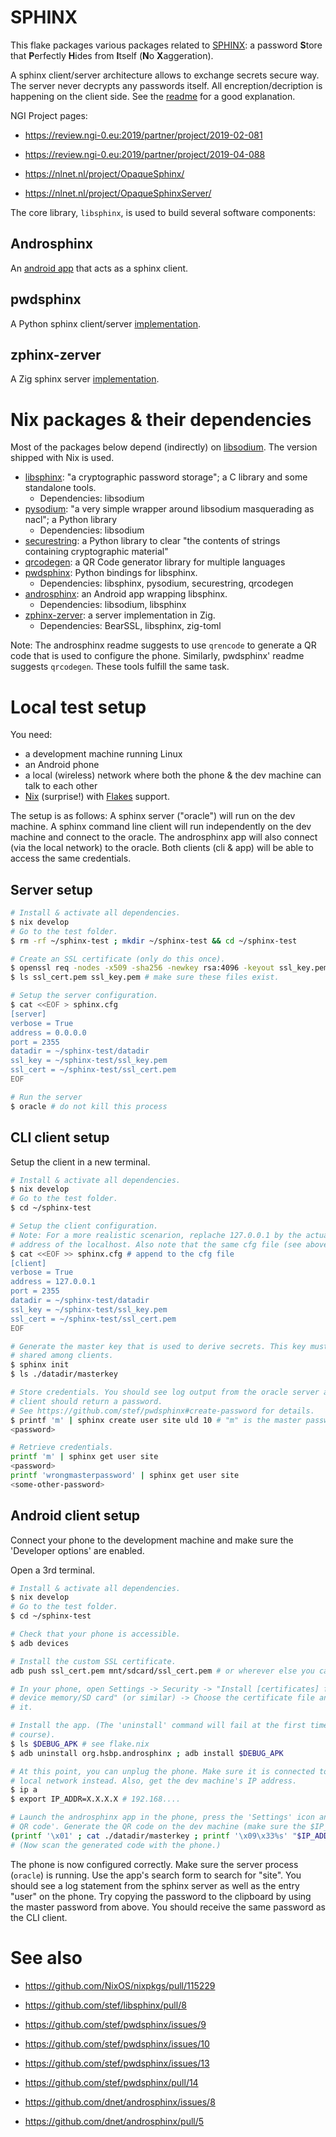# SPHINX

This flake packages various packages related to [SPHINX](https://github.com/stef/libsphinx/): a password **S**tore that **P**erfectly **H**ides from **I**tself (**N**o **X**aggeration).

A sphinx client/server architecture allows to exchange secrets secure way.
The server never decrypts any passwords itself.
All encreption/decription is happening on the client side.
See the [readme](https://github.com/stef/libsphinx/#what-is-this-thing) for a good explanation.

NGI Project pages:

* https://review.ngi-0.eu:2019/partner/project/2019-02-081
* https://review.ngi-0.eu:2019/partner/project/2019-04-088

* https://nlnet.nl/project/OpaqueSphinx/
* https://nlnet.nl/project/OpaqueSphinxServer/

The core library, `libsphinx`, is used to build several software components:

## Androsphinx

An [android app](https://github.com/dnet/androsphinx) that acts as a sphinx client.

## pwdsphinx

A Python sphinx client/server [implementation](https://github.com/stef/pwdsphinx).

## zphinx-zerver

A Zig sphinx server [implementation](https://github.com/stef/zphinx-zerver).

# Nix packages & their dependencies

Most of the packages below depend (indirectly) on [libsodium](https://github.com/NixOS/nixpkgs/blob/master/pkgs/development/libraries/libsodium/default.nix). The version shipped with Nix is used.

* [libsphinx](https://github.com/stef/libsphinx/): "a cryptographic password storage"; a C library and some standalone tools.
  * Dependencies: libsodium
* [pysodium](https://github.com/stef/pysodium): "a very simple wrapper around libsodium masquerading as nacl"; a Python library
  * Dependencies: libsodium
* [securestring](https://github.com/dnet/pysecstr): a Python library to clear "the contents of strings containing cryptographic material"
* [qrcodegen](https://github.com/nayuki/QR-Code-generator): a QR Code generator library for multiple languages
* [pwdsphinx](https://github.com/stef/pwdsphinx): Python bindings for libsphinx.
  * Dependencies: libsphinx, pysodium, securestring, qrcodegen
* [androsphinx](https://github.com/dnet/androsphinx): an Android app wrapping libsphinx.
  * Dependencies: libsodium, libsphinx
* [zphinx-zerver](https://github.com/stef/zphinx-zerver): a server implementation in Zig.
  * Dependencies: BearSSL, libsphinx, zig-toml

Note: The androsphinx readme suggests to use ``qrencode`` to generate a QR code that is used to configure the phone. Similarly, pwdsphinx' readme suggests ``qrcodegen``.
These tools fulfill the same task.

# Local test setup

You need:

* a development machine running Linux
* an Android phone
* a local (wireless) network where both the phone & the dev machine can talk to each other
* [Nix](https://nixos.org/) (surprise!) with [Flakes](https://nixos.wiki/wiki/Flakes) support.

The setup is as follows:
A sphinx server ("oracle") will run on the dev machine.
A sphinx command line client will run independently on the dev machine and connect to the oracle.
The androsphinx app will also connect (via the local network) to the oracle.
Both clients (cli & app) will be able to access the same credentials.

## Server setup

```bash
# Install & activate all dependencies.
$ nix develop
# Go to the test folder.
$ rm -rf ~/sphinx-test ; mkdir ~/sphinx-test && cd ~/sphinx-test

# Create an SSL certificate (only do this once).
$ openssl req -nodes -x509 -sha256 -newkey rsa:4096 -keyout ssl_key.pem -out ssl_cert.pem -days 365 -batch
$ ls ssl_cert.pem ssl_key.pem # make sure these files exist.

# Setup the server configuration.
$ cat <<EOF > sphinx.cfg
[server]
verbose = True
address = 0.0.0.0
port = 2355
datadir = ~/sphinx-test/datadir
ssl_key = ~/sphinx-test/ssl_key.pem
ssl_cert = ~/sphinx-test/ssl_cert.pem
EOF

# Run the server
$ oracle # do not kill this process
```

## CLI client setup

Setup the client in a new terminal.

```bash
# Install & activate all dependencies.
$ nix develop
# Go to the test folder.
$ cd ~/sphinx-test

# Setup the client configuration.
# Note: For a more realistic scenarion, replache 127.0.0.1 by the actual IP
# address of the localhost. Also note that the same cfg file (see above) is used.
$ cat <<EOF >> sphinx.cfg # append to the cfg file
[client]
verbose = True
address = 127.0.0.1
port = 2355
datadir = ~/sphinx-test/datadir
ssl_key = ~/sphinx-test/ssl_key.pem
ssl_cert = ~/sphinx-test/ssl_cert.pem
EOF

# Generate the master key that is used to derive secrets. This key must be
# shared among clients.
$ sphinx init
$ ls ./datadir/masterkey

# Store credentials. You should see log output from the oracle server and the
# client should return a password.
# See https://github.com/stef/pwdsphinx#create-password for details.
$ printf 'm' | sphinx create user site uld 10 # "m" is the master password
<password>

# Retrieve credentials.
printf 'm' | sphinx get user site
<password>
printf 'wrongmasterpassword' | sphinx get user site
<some-other-password>
```

## Android client setup

Connect your phone to the development machine and make sure the 'Developer options' are enabled.

Open a 3rd terminal.

```bash
# Install & activate all dependencies.
$ nix develop
# Go to the test folder.
$ cd ~/sphinx-test

# Check that your phone is accessible.
$ adb devices

# Install the custom SSL certificate.
adb push ssl_cert.pem mnt/sdcard/ssl_cert.pem # or wherever else you can upload to the phone

# In your phone, open Settings -> Security -> "Install [certificates] from
# device memory/SD card" (or similar) -> Choose the certificate file and install
# it.

# Install the app. (The 'uninstall' command will fail at the first time, of
# course).
$ ls $DEBUG_APK # see flake.nix
$ adb uninstall org.hsbp.androsphinx ; adb install $DEBUG_APK

# At this point, you can unplug the phone. Make sure it is connected to the
# local network instead. Also, get the dev machine's IP address.
$ ip a
$ export IP_ADDR=X.X.X.X # 192.168....

# Launch the androsphinx app in the phone, press the 'Settings' icon and press 'Scan from
# QR code'. Generate the QR code on the dev machine (make sure the $IP_ADDR is set).
(printf '\x01' ; cat ./datadir/masterkey ; printf '\x09\x33%s' "$IP_ADDR") | qrencode -8 -t ANSI256
# (Now scan the generated code with the phone.)
```

The phone is now configured correctly.
Make sure the server process (``oracle``) is running.
Use the app's search form to search for "site".
You should see a log statement from the sphinx server as well as the entry "user" on the phone.
Try copying the password to the clipboard by using the master password from above.
You should receive the same password as the CLI client.

# See also

* https://github.com/NixOS/nixpkgs/pull/115229

* https://github.com/stef/libsphinx/pull/8

* https://github.com/stef/pwdsphinx/issues/9
* https://github.com/stef/pwdsphinx/issues/10
* https://github.com/stef/pwdsphinx/issues/13
* https://github.com/stef/pwdsphinx/pull/14

* https://github.com/dnet/androsphinx/issues/8
* https://github.com/dnet/androsphinx/pull/5
